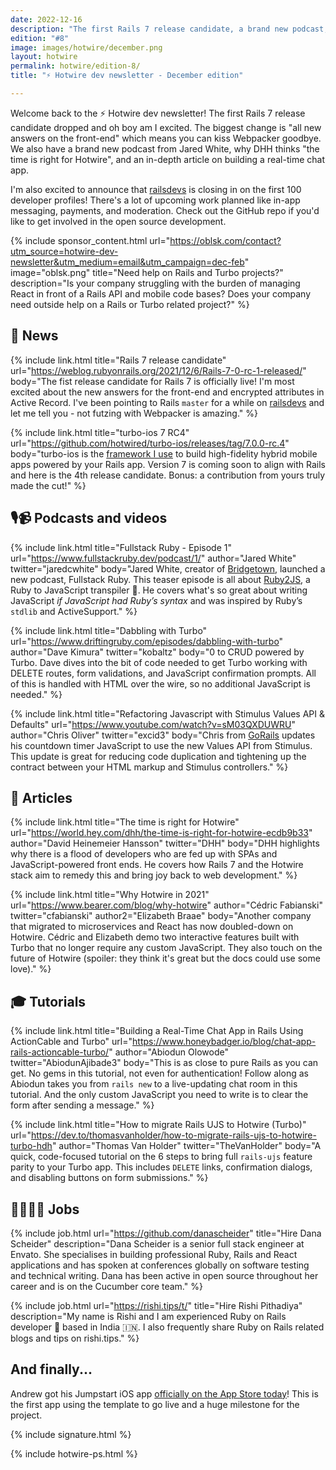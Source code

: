 ```yaml
---
date: 2022-12-16
description: "The first Rails 7 release candidate, a brand new podcast, why DHHs think the time is right for Hotwire, and an in-depth article on building a real-time chat app."
edition: "#8"
image: images/hotwire/december.png
layout: hotwire
permalink: hotwire/edition-8/
title: "⚡️ Hotwire dev newsletter - December edition"

---
```


Welcome back to the ⚡️ Hotwire dev newsletter! The first Rails 7 release candidate dropped and oh boy am I excited. The biggest change is "all new answers on the front-end" which means you can kiss Webpacker goodbye. We also have a brand new podcast from Jared White, why DHH thinks "the time is right for Hotwire", and an in-depth article on building a real-time chat app.

I'm also excited to announce that [railsdevs](https://railsdevs.com) is closing in on the first 100 developer profiles! There's a lot of upcoming work planned like in-app messaging, payments, and moderation. Check out the GitHub repo if you'd like to get involved in the open source development.

{% include sponsor_content.html
  url="https://oblsk.com/contact?utm_source=hotwire-dev-newsletter&utm_medium=email&utm_campaign=dec-feb"
  image="oblsk.png"
  title="Need help on Rails and Turbo projects?"
  description="Is your company struggling with the burden of managing React in front of a Rails API and mobile code bases? Does your company need outside help on a Rails or Turbo related project?"
%}

## 📰 News

{% include link.html
  title="Rails 7 release candidate"
  url="https://weblog.rubyonrails.org/2021/12/6/Rails-7-0-rc-1-released/"
  body="The fist release candidate for Rails 7 is officially live! I'm most excited about the new answers for the front-end and encrypted attributes in Active Record. I've been pointing to Rails `master` for a while on [railsdevs](https://railsdevs.com) and let me tell you - not futzing with Webpacker is amazing."
%}

{% include link.html
  title="turbo-ios 7 RC4"
  url="https://github.com/hotwired/turbo-ios/releases/tag/7.0.0-rc.4"
  body="turbo-ios is the [framework I use](https://masilotti.com/turbo-ios/) to build high-fidelity hybrid mobile apps powered by your Rails app. Version 7 is coming soon to align with Rails and here is the 4th release candidate. Bonus: a contribution from yours truly made the cut!"
%}

## 🎙📹 Podcasts and videos

{% include link.html
  title="Fullstack Ruby - Episode 1"
  url="https://www.fullstackruby.dev/podcast/1/"
  author="Jared White"
  twitter="jaredcwhite"
  body="Jared White, creator of [Bridgetown](https://www.bridgetownrb.com), launched a new podcast, Fullstack Ruby. This teaser episode is all about [Ruby2JS](https://www.ruby2js.com), a Ruby to JavaScript transpiler 🤯. He covers what's so great about writing JavaScript *if JavaScript had Ruby’s syntax* and was inspired by Ruby’s `stdlib` and ActiveSupport."
%}

{% include link.html
  title="Dabbling with Turbo"
  url="https://www.driftingruby.com/episodes/dabbling-with-turbo"
  author="Dave Kimura"
  twitter="kobaltz"
  body="0 to CRUD powered by Turbo. Dave dives into the bit of code needed to get Turbo working with DELETE routes, form validations, and JavaScript confirmation prompts. All of this is handled with HTML over the wire, so no additional JavaScript is needed."
%}

{% include link.html
  title="Refactoring Javascript with Stimulus Values API & Defaults"
  url="https://www.youtube.com/watch?v=sM03QXDUWRU"
  author="Chris Oliver"
  twitter="excid3"
  body="Chris from [GoRails](https://gorails.com) updates his countdown timer JavaScript to use the new Values API from Stimulus. This update is great for reducing code duplication and tightening up the contract between your HTML markup and Stimulus controllers."
%}

## 📝 Articles

{% include link.html
  title="The time is right for Hotwire"
  url="https://world.hey.com/dhh/the-time-is-right-for-hotwire-ecdb9b33"
  author="David Heinemeier Hansson"
  twitter="DHH"
  body="DHH highlights why there is a flood of developers who are fed up with SPAs and JavaScript-powered front ends. He covers how Rails 7 and the Hotwire stack aim to remedy this and bring joy back to web development."
%}

{% include link.html
  title="Why Hotwire in 2021"
  url="https://www.bearer.com/blog/why-hotwire"
  author="Cédric Fabianski"
  twitter="cfabianski"
  author2="Elizabeth Braae"
  body="Another company that migrated to microservices and React has now doubled-down on Hotwire. Cédric and Elizabeth demo two interactive features built with Turbo that no longer require any custom JavaScript. They also touch on the future of Hotwire (spoiler: they think it's great but the docs could use some love)."
%}

## 🎓 Tutorials

{% include link.html
  title="Building a Real-Time Chat App in Rails Using ActionCable and Turbo"
  url="https://www.honeybadger.io/blog/chat-app-rails-actioncable-turbo/"
  author="Abiodun Olowode"
  twitter="AbiodunAjibade3"
  body="This is as close to pure Rails as you can get. No gems in this tutorial, not even for authentication! Follow along as Abiodun takes you from `rails new` to a live-updating chat room in this tutorial. And the only custom JavaScript you need to write is to clear the form after sending a message."
%}

{% include link.html
  title="How to migrate Rails UJS to Hotwire (Turbo)"
  url="https://dev.to/thomasvanholder/how-to-migrate-rails-ujs-to-hotwire-turbo-hdh"
  author="Thomas Van Holder"
  twitter="TheVanHolder"
  body="A quick, code-focused tutorial on the 6 steps to bring full `rails-ujs` feature parity to your Turbo app. This includes `DELETE` links, confirmation dialogs, and disabling buttons on form submissions."
%}

## 👩‍💻👨‍💻 Jobs

{% include job.html
  url="https://github.com/danascheider"
  title="Hire Dana Scheider"
  description="Dana Scheider is a senior full stack engineer at Envato. She specialises in building professional Ruby, Rails and React applications and has spoken at conferences globally on software testing and technical writing. Dana has been active in open source throughout her career and is on the Cucumber core team."
%}

{% include job.html
  url="https://rishi.tips/t/"
  title="Hire Rishi Pithadiya"
  description="My name is Rishi and I am experienced Ruby on Rails developer 💎 based in India 🇮🇳. I also frequently share Ruby on Rails related blogs and tips on rishi.tips."
%}

## And finally...

Andrew got his Jumpstart iOS app [officially on the App Store today](https://twitter.com/excid3/status/1464093766403379217?s=20)! This is the first app using the template to go live and a huge milestone for the project.

{% include signature.html %}

{% include hotwire-ps.html %}
